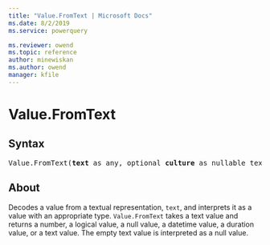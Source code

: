 ```yaml
---
title: "Value.FromText | Microsoft Docs"
ms.date: 8/2/2019
ms.service: powerquery

ms.reviewer: owend
ms.topic: reference
author: minewiskan
ms.author: owend
manager: kfile
---
```

# Value.FromText

## Syntax

<pre>
Value.FromText(<b>text</b> as any, optional <b>culture</b> as nullable text) as any
</pre>  
  
## About  
Decodes a value from a textual representation, `text`, and interprets it as a value with an appropriate type. `Value.FromText` takes a text value and returns a number, a logical value, a null value, a datetime value, a duration value, or a text value. The empty text value is interpreted as a null value.
